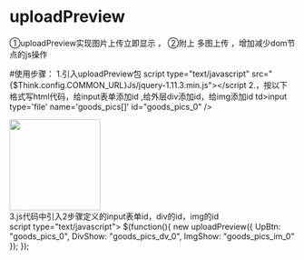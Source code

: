 # uploadPreview
①uploadPreview实现图片上传立即显示 ，
②附上 多图上传 ，增加减少dom节点的js操作

#使用步骤：
1.引入uploadPreview包
script type="text/javascript" src="{$Think.config.COMMON_URL}Js/jquery-1.11.3.min.js"></script
2.，按以下格式写html代码，给input表单添加id ,给外层div添加id，给img添加id
td>input type='file' name='goods_pics[]' id="goods_pics_0" />
                        <div id="goods_pics_dv_0"><img src="" alt="" width="160" height="160" id="goods_pics_im_0"/></div>
                        </td>
3.js代码中引入2步骤定义的input表单id，div的id，img的id                    
script type="text/javascript">
                $(function(){
                    new uploadPreview({ UpBtn: "goods_pics_0", DivShow: "goods_pics_dv_0", ImgShow: "goods_pics_im_0" });
                });
                </script>	


